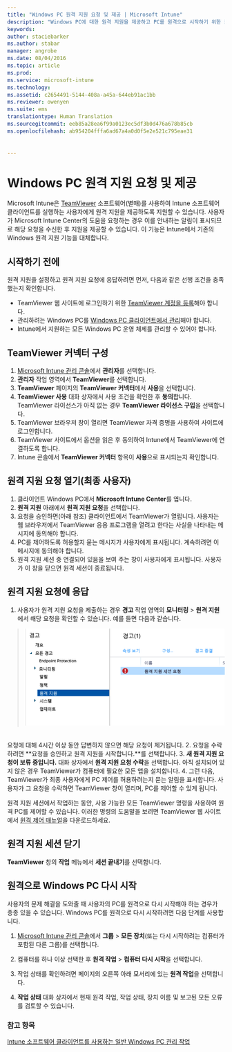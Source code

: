 ```yaml
---
title: "Windows PC 원격 지원 요청 및 제공 | Microsoft Intune"
description: "Windows PC에 대한 원격 지원을 제공하고 PC를 원격으로 시작하기 위한 최종 사용자 및 IT 관리자 단계를 설명합니다."
keywords: 
author: staciebarker
ms.author: stabar
manager: angrobe
ms.date: 08/04/2016
ms.topic: article
ms.prod: 
ms.service: microsoft-intune
ms.technology: 
ms.assetid: c2654491-5144-408a-a45a-644eb91ac1bb
ms.reviewer: owenyen
ms.suite: ems
translationtype: Human Translation
ms.sourcegitcommit: eeb85a28ea6f99a0123ec5df3b0d476a678b85cb
ms.openlocfilehash: ab954204fffa6ad67a4a0d0f5e2e521c795eae31


---
```


# <a name="request-and-provide-remote-assistance-for-windows-pcs"></a>Windows PC 원격 지원 요청 및 제공

Microsoft Intune은 [TeamViewer](https://www.teamviewer.com) 소프트웨어(별매)를 사용하여 Intune 소프트웨어 클라이언트를 실행하는 사용자에게 원격 지원을 제공하도록 지원할 수 있습니다. 사용자가 Microsoft Intune Center의 도움을 요청하는 경우 이를 안내하는 알림이 표시되므로 해당 요청을 수신한 후 지원을 제공할 수 있습니다. 이 기능은 Intune에서 기존의 Windows 원격 지원 기능을 대체합니다.


## <a name="before-you-start"></a>시작하기 전에

원격 지원을 설정하고 원격 지원 요청에 응답하려면 먼저, 다음과 같은 선행 조건을 충족했는지 확인합니다.

- TeamViewer 웹 사이트에 로그인하기 위한 [TeamViewer 계정을 등록](https://login.teamviewer.com/LogOn#register)해야 합니다.
- 관리하려는 Windows PC를 [Windows PC 클라이언트에서 관리](manage-windows-pcs-with-microsoft-intune.md)해야 합니다.
- Intune에서 지원하는 모든 Windows PC 운영 체제를 관리할 수 있어야 합니다.

## <a name="configure-the-teamviewer-connector"></a>TeamViewer 커넥터 구성

1. [Microsoft Intune 관리 콘솔](https://manage.microsoft.com)에서 **관리자**를 선택합니다.
2. **관리자** 작업 영역에서 **TeamViewer**를 선택합니다.
3. **TeamViewer** 페이지의 **TeamViewer 커넥터**에서 **사용**을 선택합니다.
4. **TeamViewer 사용** 대화 상자에서 사용 조건을 확인한 후 **동의**합니다. TeamViewer 라이선스가 아직 없는 경우 **TeamViewer 라이선스 구입**을 선택합니다.
5. TeamViewer 브라우저 창이 열리면 TeamViewer 자격 증명을 사용하여 사이트에 로그인합니다.
6. TeamViewer 사이트에서 옵션을 읽은 후 동의하여 Intune에서 TeamViewer에 연결하도록 합니다.
7. Intune 콘솔에서 **TeamViewer 커넥터** 항목이 **사용**으로 표시되는지 확인합니다.


## <a name="open-a-remote-assistance-request-end-user"></a>원격 지원 요청 열기(최종 사용자)

1. 클라이언트 Windows PC에서 **Microsoft Intune Center**를 엽니다.
2. **원격 지원** 아래에서 **원격 지원 요청**을 선택합니다.
3. 요청을 승인하면(아래 참조) 클라이언트에서 TeamViewer가 열립니다. 사용자는 웹 브라우저에서 TeamViewer 응용 프로그램을 열려고 한다는 사실을 나타내는 메시지에 동의해야 합니다.
4. PC를 제어하도록 허용할지 묻는 메시지가 사용자에게 표시됩니다. 계속하려면 이 메시지에 동의해야 합니다.
5. 원격 지원 세션 중 연결되어 있음을 보여 주는 창이 사용자에게 표시됩니다. 사용자가 이 창을 닫으면 원격 세션이 종료됩니다.

## <a name="respond-to-a-remote-assistance-request"></a>원격 지원 요청에 응답

1. 사용자가 원격 지원 요청을 제출하는 경우 **경고** 작업 영역의 **모니터링** > **원격 지원**에서 해당 요청을 확인할 수 있습니다. 예를 들면 다음과 같습니다.
> ![원격 지원 요청 스크린샷](./media/team-viewer.png)

<br>요청에 대해 4시간 이상 동안 답변하지 않으면 해당 요청이 제거됩니다.
2. 요청을 수락하려면 **요청을 승인하고 원격 지원을 시작합니다.**를 선택합니다.
3. **새 원격 지원 요청이 보류 중입니다.** 대화 상자에서 **원격 지원 요청 수락**을 선택합니다. 아직 설치되어 있지 않은 경우 TeamViewer가 컴퓨터에 필요한 모든 앱을 설치합니다.
4. 그런 다음, TeamViewer가 최종 사용자에게 PC 제어를 허용하려는지 묻는 알림을 표시합니다. 사용자가 그 요청을 수락하면 TeamViewer 창이 열리며, PC를 제어할 수 있게 됩니다.

원격 지원 세션에서 작업하는 동안, 사용 가능한 모든 TeamViewer 명령을 사용하여 원격 PC를 제어할 수 있습니다. 이러한 명령의 도움말을 보려면 TeamViewer 웹 사이트에서 [원격 제어 매뉴얼](http://www.teamviewer.com/en/support/documents/)을 다운로드하세요.

## <a name="close-the-remote-assistance-session"></a>원격 지원 세션 닫기

**TeamViewer** 창의 **작업** 메뉴에서 **세션 끝내기**를 선택합니다.

## <a name="remotely-restart-a-windows-pc"></a>원격으로 Windows PC 다시 시작
사용자의 문제 해결을 도와줄 때 사용자의 PC를 원격으로 다시 시작해야 하는 경우가 종종 있을 수 있습니다. Windows PC를 원격으로 다시 시작하려면 다음 단계를 사용합니다.

1.  [Microsoft Intune 관리 콘솔](https://manage.microsoft.com/)에서 **그룹** &gt; **모든 장치**(또는 다시 시작하려는 컴퓨터가 포함된 다른 그룹)를 선택합니다.

2.  컴퓨터를 하나 이상 선택한 후 **원격 작업** &gt; **컴퓨터 다시 시작**을 선택합니다.

3.  작업 상태를 확인하려면 페이지의 오른쪽 아래 모서리에 있는 **원격 작업**을 선택합니다.

4.   **작업 상태** 대화 상자에서 현재 원격 작업, 작업 상태, 장치 이름 및 보고된 모든 오류를 검토할 수 있습니다.

### <a name="see-also"></a>참고 항목

[Intune 소프트웨어 클라이언트를 사용하는 일반 Windows PC 관리 작업](common-windows-pc-management-tasks-with-the-microsoft-intune-computer-client.md)


<!--HONumber=Nov16_HO4-->


